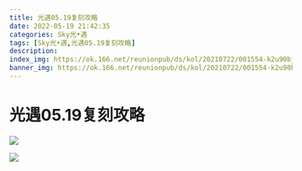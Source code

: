 ```yaml
---
title: 光遇05.19复刻攻略
date: 2022-05-19 21:42:35
categories: Sky光•遇
tags: [Sky光•遇,光遇05.19复刻攻略]
description: 
index_img: https://ok.166.net/reunionpub/ds/kol/20210722/001554-k2u90bj7ay.png?imageView&thumbnail=600x0&type=jpg
banner_img: https://ok.166.net/reunionpub/ds/kol/20210722/001554-k2u90bj7ay.png?imageView&thumbnail=600x0&type=jpg
---
```

# 光遇05.19复刻攻略
![](https://ok.166.net/reunionpub/ds/kol/20220519/115955-p8316sr0og.png)

![](https://ok.166.net/reunionpub/ds/kol/20220519/120003-zqf42h6ie1.jpeg)

  

  

  

  

  

